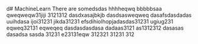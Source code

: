 d# MachineLearn
There are somedsdas
hhhheqwq
bbbbbsaa
qweqweqw31jiji
3121312
dasdxasajbkjb
dasdsasweqweq
dasafsdasdadas
uuihdasa
ijoi31231
jikda31231
efsdihiolhopjadasdas31231
ugiug231
eqweq32131
eqweqeq
dasdasdasdasa
dadaas3121
as1312312
dasasas
dasadsa
sasda
31231
e23131eqw
312321
31231
312
